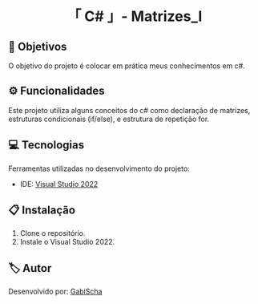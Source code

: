 <h1 align="center">「 C# 」- Matrizes_Ⅰ</h1>




<h2 id=objective>📌 Objetivos</h2>

O objetivo do projeto é colocar em prática meus conhecimentos em c#.

<h2 id=features>⚙️ Funcionalidades </h2>

Este projeto utiliza alguns conceitos do c# como declaração de matrizes, estruturas condicionais (if/else), e estrutura de repetição for.

<h2 id=technology>💻 Tecnologias</h2>

Ferramentas utilizadas no desenvolvimento do projeto:

- IDE: <a href="https://visualstudio.microsoft.com/pt-br/vs/">Visual Studio 2022</a>

<h2 id=installation>📋 Instalação</h2>

1. Clone o repositório.
2. Instale o  Visual Studio 2022.


<h2 id=author>🏷️ Autor</h2>

Desenvolvido por: <a href="https://www.linkedin.com/in/gabrielaschaper/" target="_blank">GabiScha</a>




